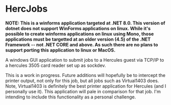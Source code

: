 # HercJobs

<b>NOTE: This is a winforms application targeted at .NET 8.0.  This version of dotnet
does not support WinForms applications on linux.  While it's possible to create
winforms applications on linux using Mono, those applications must be targetted at
an older version (4.5) of the .NET Framework -- not .NET CORE and above.  As such
there are no plans to support porting this application to linux or MacOS.</b>


A windows GUI application to submit jobs to a Hercules guest via TCP/IP to a hercules
3505 card reader set up as sockdev.

This is a work in progress.  Future additions will hopefully be to intercept the printer
output, not only for this job, but all jobs such as Virtual1403 does.  Note, Virtual1403 
is definitely the best printer application for Hercules (and I personally use it).  This
application will pale in comparison for that job.  I'm intending to include this functionality
as a personal challenge.
